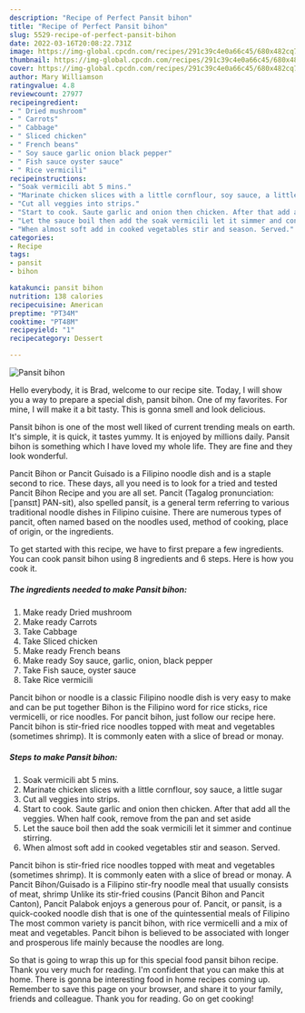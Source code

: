 ```yaml
---
description: "Recipe of Perfect Pansit bihon"
title: "Recipe of Perfect Pansit bihon"
slug: 5529-recipe-of-perfect-pansit-bihon
date: 2022-03-16T20:08:22.731Z
image: https://img-global.cpcdn.com/recipes/291c39c4e0a66c45/680x482cq70/pansit-bihon-recipe-main-photo.jpg
thumbnail: https://img-global.cpcdn.com/recipes/291c39c4e0a66c45/680x482cq70/pansit-bihon-recipe-main-photo.jpg
cover: https://img-global.cpcdn.com/recipes/291c39c4e0a66c45/680x482cq70/pansit-bihon-recipe-main-photo.jpg
author: Mary Williamson
ratingvalue: 4.8
reviewcount: 27977
recipeingredient:
- " Dried mushroom"
- " Carrots"
- " Cabbage"
- " Sliced chicken"
- " French beans"
- " Soy sauce garlic onion black pepper"
- " Fish sauce oyster sauce"
- " Rice vermicili"
recipeinstructions:
- "Soak vermicili abt 5 mins."
- "Marinate chicken slices with a little cornflour, soy sauce, a little sugar"
- "Cut all veggies into strips."
- "Start to cook. Saute garlic and onion then chicken. After that add all the veggies. When half cook, remove from the pan and set aside"
- "Let the sauce boil then add the soak vermicili let it simmer and continue stirring."
- "When almost soft add in cooked vegetables stir and season. Served."
categories:
- Recipe
tags:
- pansit
- bihon

katakunci: pansit bihon 
nutrition: 138 calories
recipecuisine: American
preptime: "PT34M"
cooktime: "PT48M"
recipeyield: "1"
recipecategory: Dessert

---
```



![Pansit bihon](https://img-global.cpcdn.com/recipes/291c39c4e0a66c45/680x482cq70/pansit-bihon-recipe-main-photo.jpg)

Hello everybody, it is Brad, welcome to our recipe site. Today, I will show you a way to prepare a special dish, pansit bihon. One of my favorites. For mine, I will make it a bit tasty. This is gonna smell and look delicious.

Pansit bihon is one of the most well liked of current trending meals on earth. It's simple, it is quick, it tastes yummy. It is enjoyed by millions daily. Pansit bihon is something which I have loved my whole life. They are fine and they look wonderful.

Pancit Bihon or Pancit Guisado is a Filipino noodle dish and is a staple second to rice. These days, all you need is to look for a tried and tested Pancit Bihon Recipe and you are all set. Pancit (Tagalog pronunciation: [ˈpansɪt] PAN-sit), also spelled pansít, is a general term referring to various traditional noodle dishes in Filipino cuisine. There are numerous types of pancit, often named based on the noodles used, method of cooking, place of origin, or the ingredients.


To get started with this recipe, we have to first prepare a few ingredients. You can cook pansit bihon using 8 ingredients and 6 steps. Here is how you cook it.

<!--inarticleads1-->

##### The ingredients needed to make Pansit bihon:

1. Make ready  Dried mushroom
1. Make ready  Carrots
1. Take  Cabbage
1. Take  Sliced chicken
1. Make ready  French beans
1. Make ready  Soy sauce, garlic, onion, black pepper
1. Take  Fish sauce, oyster sauce
1. Take  Rice vermicili


Pancit bihon or noodle is a classic Filipino noodle dish is very easy to make and can be put together Bihon is the Filipino word for rice sticks, rice vermicelli, or rice noodles. For pancit bihon, just follow our recipe here. Pancit bihon is stir-fried rice noodles topped with meat and vegetables (sometimes shrimp). It is commonly eaten with a slice of bread or monay. 

<!--inarticleads2-->

##### Steps to make Pansit bihon:

1. Soak vermicili abt 5 mins.
1. Marinate chicken slices with a little cornflour, soy sauce, a little sugar
1. Cut all veggies into strips.
1. Start to cook. Saute garlic and onion then chicken. After that add all the veggies. When half cook, remove from the pan and set aside
1. Let the sauce boil then add the soak vermicili let it simmer and continue stirring.
1. When almost soft add in cooked vegetables stir and season. Served.


Pancit bihon is stir-fried rice noodles topped with meat and vegetables (sometimes shrimp). It is commonly eaten with a slice of bread or monay. A Pancit Bihon/Guisado is a Filipino stir-fry noodle meal that usually consists of meat, shrimp Unlike its stir-fried cousins (Pancit Bihon and Pancit Canton), Pancit Palabok enjoys a generous pour of. Pancit, or pansit, is a quick-cooked noodle dish that is one of the quintessential meals of Filipino The most common variety is pancit bihon, with rice vermicelli and a mix of meat and vegetables. Pancit bihon is believed to be associated with longer and prosperous life mainly because the noodles are long. 

So that is going to wrap this up for this special food pansit bihon recipe. Thank you very much for reading. I'm confident that you can make this at home. There is gonna be interesting food in home recipes coming up. Remember to save this page on your browser, and share it to your family, friends and colleague. Thank you for reading. Go on get cooking!
